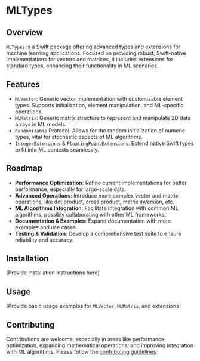 # MLTypes

## Overview

`MLTypes` is a Swift package offering advanced types and extensions for machine learning applications. Focused on providing robust, Swift-native implementations for vectors and matrices, it includes extensions for standard types, enhancing their functionality in ML scenarios.

## Features

- `MLVector`: Generic vector implementation with customizable element types. Supports initialization, element manipulation, and ML-specific operations.
- `MLMatrix`: Generic matrix structure to represent and manipulate 2D data arrays in ML models.
- `Randomizable` Protocol: Allows for the random initialization of numeric types, vital for stochastic aspects of ML algorithms.
- `IntegerExtensions` & `FloatingPointExtensions`: Extend native Swift types to fit into ML contexts seamlessly.

## Roadmap

- **Performance Optimization**: Refine current implementations for better performance, especially for large-scale data.
- **Advanced Operations**: Introduce more complex vector and matrix operations, like dot product, cross product, matrix inversion, etc.
- **ML Algorithms Integration**: Facilitate integration with common ML algorithms, possibly collaborating with other ML frameworks.
- **Documentation & Examples**: Expand documentation with more examples and use cases.
- **Testing & Validation**: Develop a comprehensive test suite to ensure reliability and accuracy.

## Installation

[Provide installation instructions here]

## Usage

[Provide basic usage examples for `MLVector`, `MLMatrix`, and extensions]

## Contributing

Contributions are welcome, especially in areas like performance optimization, expanding mathematical operations, and improving integration with ML algorithms. Please follow the [contributing guidelines](LINK_TO_CONTRIBUTING_GUIDELINES).
